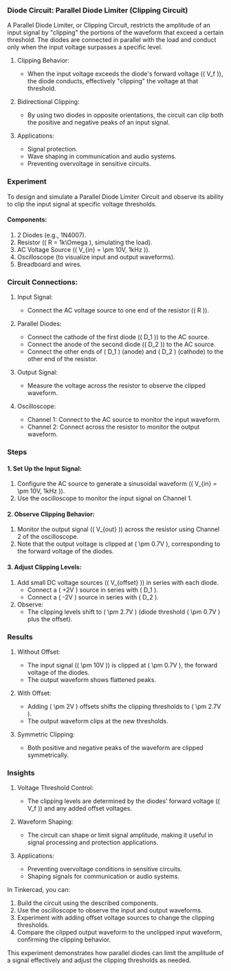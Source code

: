 ### Diode Circuit: Parallel Diode Limiter (Clipping Circuit)

A Parallel Diode Limiter, or Clipping Circuit, restricts the amplitude of an input signal by "clipping" the portions of the waveform that exceed a certain threshold. The diodes are connected in parallel with the load and conduct only when the input voltage surpasses a specific level.

1. Clipping Behavior:
   - When the input voltage exceeds the diode's forward voltage (\( V_f \)), the diode conducts, effectively "clipping" the voltage at that threshold.

2. Bidirectional Clipping:
   - By using two diodes in opposite orientations, the circuit can clip both the positive and negative peaks of an input signal.

3. Applications:
   - Signal protection.
   - Wave shaping in communication and audio systems.
   - Preventing overvoltage in sensitive circuits.

### Experiment

To design and simulate a Parallel Diode Limiter Circuit and observe its ability to clip the input signal at specific voltage thresholds.

#### Components:
1. 2 Diodes (e.g., 1N4007).
2. Resistor (\( R = 1k\Omega \), simulating the load).
3. AC Voltage Source (\( V_{in} = \pm 10V, 1kHz \)).
4. Oscilloscope (to visualize input and output waveforms).
5. Breadboard and wires.

### Circuit Connections:

1. Input Signal:
   - Connect the AC voltage source to one end of the resistor (\( R \)).

2. Parallel Diodes:
   - Connect the cathode of the first diode (\( D_1 \)) to the AC source.
   - Connect the anode of the second diode (\( D_2 \)) to the AC source.
   - Connect the other ends of \( D_1 \) (anode) and \( D_2 \) (cathode) to the other end of the resistor.

3. Output Signal:
   - Measure the voltage across the resistor to observe the clipped waveform.

4. Oscilloscope:
   - Channel 1: Connect to the AC source to monitor the input waveform.
   - Channel 2: Connect across the resistor to monitor the output waveform.

### Steps

#### 1. Set Up the Input Signal:
1. Configure the AC source to generate a sinusoidal waveform (\( V_{in} = \pm 10V, 1kHz \)).
2. Use the oscilloscope to monitor the input signal on Channel 1.

#### 2. Observe Clipping Behavior:
1. Monitor the output signal (\( V_{out} \)) across the resistor using Channel 2 of the oscilloscope.
2. Note that the output voltage is clipped at \( \pm 0.7V \), corresponding to the forward voltage of the diodes.

#### 3. Adjust Clipping Levels:
1. Add small DC voltage sources (\( V_{offset} \)) in series with each diode.
   - Connect a \( +2V \) source in series with \( D_1 \).
   - Connect a \( -2V \) source in series with \( D_2 \).
2. Observe:
   - The clipping levels shift to \( \pm 2.7V \) (diode threshold \( \pm 0.7V \) plus the offset).

### Results

1. Without Offset:
   - The input signal (\( \pm 10V \)) is clipped at \( \pm 0.7V \), the forward voltage of the diodes.
   - The output waveform shows flattened peaks.

2. With Offset:
   - Adding \( \pm 2V \) offsets shifts the clipping thresholds to \( \pm 2.7V \).
   - The output waveform clips at the new thresholds.

3. Symmetric Clipping:
   - Both positive and negative peaks of the waveform are clipped symmetrically.

### Insights

1. Voltage Threshold Control:
   - The clipping levels are determined by the diodes’ forward voltage (\( V_f \)) and any added offset voltages.

2. Waveform Shaping:
   - The circuit can shape or limit signal amplitude, making it useful in signal processing and protection applications.

3. Applications:
   - Preventing overvoltage conditions in sensitive circuits.
   - Shaping signals for communication or audio systems.

In Tinkercad, you can:
1. Build the circuit using the described components.
2. Use the oscilloscope to observe the input and output waveforms.
3. Experiment with adding offset voltage sources to change the clipping thresholds.
4. Compare the clipped output waveform to the unclipped input waveform, confirming the clipping behavior.

This experiment demonstrates how parallel diodes can limit the amplitude of a signal effectively and adjust the clipping thresholds as needed.

